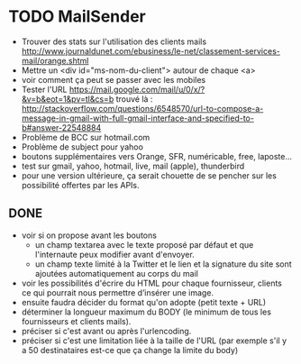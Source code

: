 # TODO MailSender
* Trouver des stats sur l'utilisation des clients mails http://www.journaldunet.com/ebusiness/le-net/classement-services-mail/orange.shtml
* Mettre un &lt;div id="ms-nom-du-client"&gt; autour de chaque &lt;a&gt;
* voir comment ça peut se passer avec les mobiles
* Tester l'URL https://mail.google.com/mail/u/0/x/?&v=b&eot=1&pv=tl&cs=b trouvé là : http://stackoverflow.com/questions/6548570/url-to-compose-a-message-in-gmail-with-full-gmail-interface-and-specified-to-b#answer-22548884
* Problème de BCC sur hotmail.com
* Problème de subject pour yahoo
* boutons supplémentaires vers Orange, SFR, numéricable, free, laposte...
* test sur gmail, yahoo, hotmail, live, mail (apple), thunderbird
* pour une version ultérieure, ça serait chouette de se pencher sur les possibilité offertes par les APIs.

## DONE
* voir si on propose avant les boutons 
  * un champ textarea avec le texte proposé par défaut et que l'internaute peux modifier avant d'envoyer.
  * un champ texte limité à la Twitter et le lien et la signature du site sont ajoutées automatiquement au corps du mail
* voir les possibilités d'écrire du HTML pour chaque fournisseur, clients ce qui pourrait nous permettre d’insérer une image.
* ensuite faudra décider du format qu'on adopte (petit texte + URL)
* déterminer la longueur maximum du BODY (le minimum de tous les fournisseurs et clients mails).
* préciser si c'est avant ou après l'urlencoding.
* préciser si c'est une limitation liée à la taille de l'URL (par exemple s'il y a 50 destinataires est-ce que ça change la limite du body)

